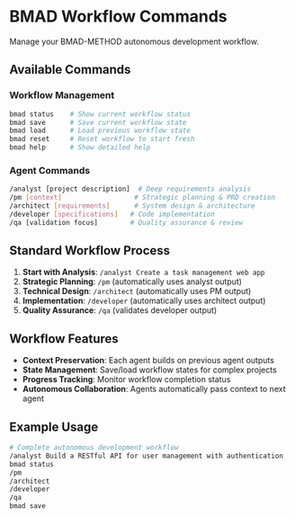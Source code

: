 # BMAD Workflow Commands

Manage your BMAD-METHOD autonomous development workflow.

## Available Commands

### Workflow Management
```bash
bmad status    # Show current workflow status
bmad save      # Save current workflow state
bmad load      # Load previous workflow state
bmad reset     # Reset workflow to start fresh
bmad help      # Show detailed help
```

### Agent Commands
```bash
/analyst [project description]  # Deep requirements analysis
/pm [context]                  # Strategic planning & PRD creation
/architect [requirements]      # System design & architecture
/developer [specifications]   # Code implementation
/qa [validation focus]        # Quality assurance & review
```

## Standard Workflow Process
1. **Start with Analysis**: `/analyst Create a task management web app`
2. **Strategic Planning**: `/pm` (automatically uses analyst output)
3. **Technical Design**: `/architect` (automatically uses PM output)
4. **Implementation**: `/developer` (automatically uses architect output)
5. **Quality Assurance**: `/qa` (validates developer output)

## Workflow Features
- **Context Preservation**: Each agent builds on previous agent outputs
- **State Management**: Save/load workflow states for complex projects
- **Progress Tracking**: Monitor workflow completion status
- **Autonomous Collaboration**: Agents automatically pass context to next agent

## Example Usage
```bash
# Complete autonomous development workflow
/analyst Build a RESTful API for user management with authentication
bmad status
/pm
/architect
/developer
/qa
bmad save
```